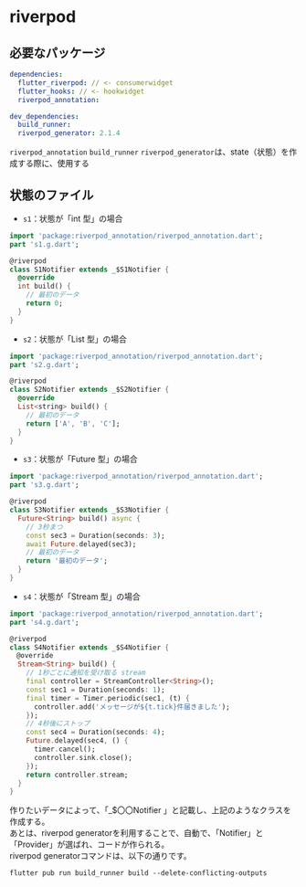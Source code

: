 # riverpod

## 必要なパッケージ

```pubspec.yaml
dependencies:
  flutter_riverpod: // <- consumerwidget
  flutter_hooks: // <- hookwidget
  riverpod_annotation:

dev_dependencies:
  build_runner:
  riverpod_generator: 2.1.4

```

`riverpod_annotation` `build_runner` `riverpod_generator`は、state（状態）を作成する際に、使用する

## 状態のファイル

- `s1`：状態が「int 型」の場合

```s1.dart
import 'package:riverpod_annotation/riverpod_annotation.dart';
part 's1.g.dart';

@riverpod
class S1Notifier extends _$S1Notifier {
  @override
  int build() {
    // 最初のデータ
    return 0;
  }
}
```

- `s2`：状態が「List 型」の場合

```s2.dart
import 'package:riverpod_annotation/riverpod_annotation.dart';
part 's2.g.dart';

@riverpod
class S2Notifier extends _$S2Notifier {
  @override
  List<string> build() {
    // 最初のデータ
    return ['A', 'B', 'C'];
  }
}

```

- `s3`：状態が「Future 型」の場合

```s3.dart
import 'package:riverpod_annotation/riverpod_annotation.dart';
part 's3.g.dart';

@riverpod
class S3Notifier extends _$S3Notifier {
  Future<String> build() async {
    // 3秒まつ
    const sec3 = Duration(seconds: 3);
    await Future.delayed(sec3);
    // 最初のデータ
    return '最初のデータ';
  }
}

```

- `s4`：状態が「Stream 型」の場合

```s4.dart
import 'package:riverpod_annotation/riverpod_annotation.dart';
part 's4.g.dart';

@riverpod
class S4Notifier extends _$S4Notifier {
　@override
  Stream<String> build() {
    // 1秒ごとに通知を受け取る stream
    final controller = StreamController<String>();
    const sec1 = Duration(seconds: 1);
    final timer = Timer.periodic(sec1, (t) {
      controller.add('メッセージが${t.tick}件届きました');
    });
    // 4秒後にストップ
    const sec4 = Duration(seconds: 4);
    Future.delayed(sec4, () {
      timer.cancel();
      controller.sink.close();
    });
    return controller.stream;
  }
}

```

作りたいデータによって、「_$〇〇Notifier 」と記載し、上記のようなクラスを作成する。<br>
あとは、riverpod generatorを利用することで、自動で、「Notifier」と「Provider」が選ばれ、コードが作られる。<br>
riverpod generatorコマンドは、以下の通りです。

```shell
flutter pub run build_runner build --delete-conflicting-outputs
```
